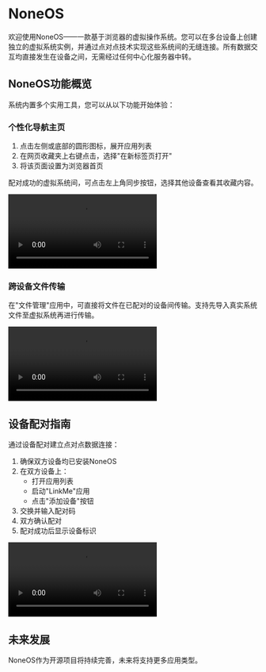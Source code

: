 # NoneOS

欢迎使用NoneOS——一款基于浏览器的虚拟操作系统。您可以在多台设备上创建独立的虚拟系统实例，并通过点对点技术实现这些系统间的无缝连接。所有数据交互均直接发生在设备之间，无需经过任何中心化服务器中转。

## NoneOS功能概览

系统内置多个实用工具，您可以从以下功能开始体验：

### 个性化导航主页
1. 点击左侧或底部的圆形图标，展开应用列表
2. 在网页收藏夹上右键点击，选择"在新标签页打开"
3. 将该页面设置为浏览器首页

配对成功的虚拟系统间，可点击左上角同步按钮，选择其他设备查看其收藏内容。

<video src="../sources/web-favorites.mp4"></video>

### 跨设备文件传输
在"文件管理"应用中，可直接将文件在已配对的设备间传输。支持先导入真实系统文件至虚拟系统再进行传输。

<video src="../sources/file.mp4"></video>

## 设备配对指南

通过设备配对建立点对点数据连接：

1. 确保双方设备均已安装NoneOS
2. 在双方设备上：
   - 打开应用列表
   - 启动"LinkMe"应用
   - 点击"添加设备"按钮
3. 交换并输入配对码
4. 双方确认配对
5. 配对成功后显示设备标识

<video src="../sources/add-devices.mp4"></video>

## 未来发展

NoneOS作为开源项目将持续完善，未来将支持更多应用类型。